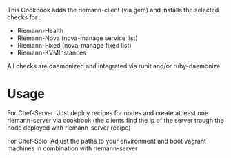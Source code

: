 This Cookbook adds the riemann-client (via gem) and installs the selected checks for : 
- Riemann-Health
- Riemann-Nova (nova-manage service list)
- Riemann-Fixed (nova-manage fixed list)
- Riemann-KVMInstances

All checks are daemonized and integrated via runit and/or ruby-daemonize 

Usage
===================
For Chef-Server:
Just deploy recipes for nodes and create at least one riemann-server via cookbook
(the clients find the ip of the server trough the node deployed with riemann-server recipe)

For Chef-Solo:
Adjust the paths to your environment and boot vagrant machines in combination with riemann-server
